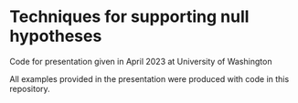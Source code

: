 # Techniques for supporting null hypotheses

Code for presentation given in April 2023 at University of Washington

All examples provided in the presentation were produced with code in this repository.
